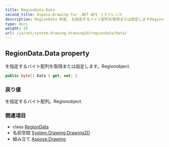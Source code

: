```yaml
---
title: RegionData.Data
second_title: Aspose.Drawing for .NET API リファレンス
description: RegionData 財産. を指定するバイト配列を取得または設定しますRegionobject.
type: docs
weight: 10
url: /ja/net/system.drawing.drawing2d/regiondata/data/
---
```

## RegionData.Data property

を指定するバイト配列を取得または設定します。Regionobject.

```csharp
public byte[] Data { get; set; }
```

### 戻り値

を指定するバイト配列。Regionobject.

### 関連項目

* class [RegionData](../)
* 名前空間 [System.Drawing.Drawing2D](../../regiondata/)
* 組み立て [Aspose.Drawing](../../../)


